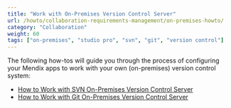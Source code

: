 ```yaml
---
title: "Work with On-Premises Version Control Server"
url: /howto/collaboration-requirements-management/on-premises-howto/
category: "Collaboration"
weight: 60
tags: ["on-premises", "studio pro", "svn", "git", "version control"]
---
```


The following how-tos will guide you through the process of configuring your Mendix apps to work with your own (on-premises) version control system:

* [How to Work with SVN On-Premises Version Control Server](/howto/collaboration-requirements-management/on-premises-svn-howto/)
* [How to Work with Git On-Premises Version Control Server](/howto/collaboration-requirements-management/on-premises-git-howto/)
